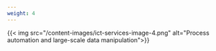 ```yaml
---
weight: 4
---
```

{{< img src="/content-images/ict-services-image-4.png" alt="Process automation and large-scale data manipulation">}}